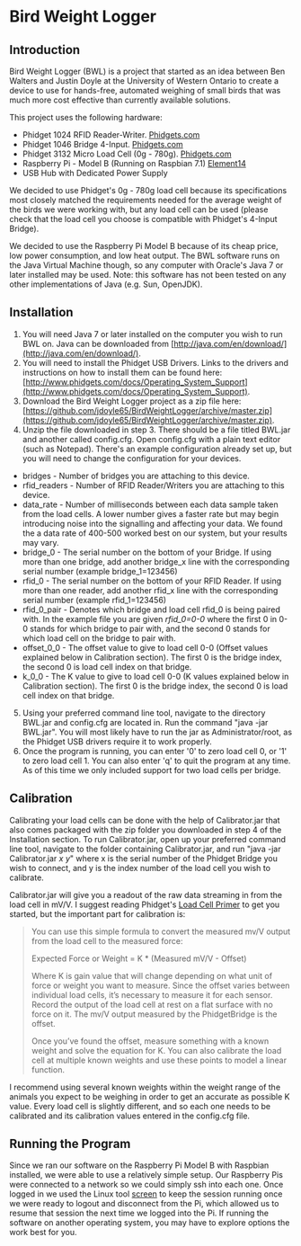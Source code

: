 Bird Weight Logger
================

## Introduction


Bird Weight Logger (BWL) is a project that started as an idea between Ben Walters and Justin Doyle at the University of Western Ontario to create a device to use for hands-free, automated weighing of small birds that was much more cost effective than currently available solutions.

This project uses the following hardware:

* Phidget 1024 RFID Reader-Writer. [Phidgets.com](http://www.phidgets.com/products.php?category=14&product_id=1024_0)
* Phidget 1046 Bridge 4-Input. [Phidgets.com](http://www.phidgets.com/products.php?category=34&product_id=1046_0)
* Phidget 3132 Micro Load Cell (0g - 780g). [Phidgets.com](http://www.phidgets.com/products.php?category=34&product_id=3132_0)
* Raspberry Pi - Model B (Running on Raspbian 7.1) [Element14](http://canada.newark.com/raspberry-pi/raspberry-pi-b-starter-kit/silicon-manufacturer-broadcom/dp/84X9502)
* USB Hub with Dedicated Power Supply

We decided to use Phidget's 0g - 780g load cell because its specifications most closely matched the requirements needed for the average weight of the birds we were working with, but any load cell can be used (please check that the load cell you choose is compatible with Phidget's 4-Input Bridge).

We decided to use the Raspberry Pi Model B because of its cheap price, low power consumption, and low heat output. The BWL software runs on the Java Virtual Machine though, so any computer with Oracle's Java 7 or later installed may be used. Note: this software has not been tested on any other implementations of Java (e.g. Sun, OpenJDK).

## Installation

1. You will need Java 7 or later installed on the computer you wish to run BWL on. Java can be downloaded from [http://java.com/en/download/](http://java.com/en/download/).
2. You will need to install the Phidget USB Drivers. Links to the drivers and instructions on how to install them can be found here: [http://www.phidgets.com/docs/Operating_System_Support](http://www.phidgets.com/docs/Operating_System_Support).
3. Download the Bird Weight Logger project as a zip file here: [https://github.com/jdoyle65/BirdWeightLogger/archive/master.zip](https://github.com/jdoyle65/BirdWeightLogger/archive/master.zip).
4. Unzip the file downloaded in step 3. There should be a file titled BWL.jar and another called config.cfg. Open config.cfg with a plain text editor (such as Notepad). There's an example configuration already set up, but you will need to change the configuration for your devices.
  * bridges - Number of bridges you are attaching to this device.
  * rfid_readers - Number of RFID Reader/Writers you are attaching to this device.
  * data_rate - Number of milliseconds between each data sample taken from the load cells. A lower number gives a faster rate but may begin introducing noise into the signalling and affecting your data. We found the a data rate of 400-500 worked best on our system, but your results may vary.
  * bridge_0 - The serial number on the bottom of your Bridge. If using more than one bridge, add another bridge_x line with the corresponding serial number (example bridge_1=123456)
  * rfid_0 - The serial number on the bottom of your RFID Reader. If using more than one reader, add another rfid_x line with the corresponding serial number (example rfid_1=123456)
  * rfid_0_pair - Denotes which bridge and load cell rfid_0 is being paired with. In the example file you are given *rfid_0=0-0* where the first 0 in 0-0 stands for which bridge to pair with, and the second 0 stands for which load cell on the bridge to pair with.
  * offset_0_0 - The offset value to give to load cell 0-0 (Offset values explained below in Calibration section). The first 0 is the bridge index, the second 0 is load cell index on that bridge.
  * k_0_0 - The K value to give to load cell 0-0 (K values explained below in Calibration section). The first 0 is the bridge index, the second 0 is load cell index on that bridge.
5. Using your preferred command line tool, navigate to the directory BWL.jar and config.cfg are located in. Run the command "java -jar BWL.jar". You will most likely have to run the jar as Administrator/root, as the Phidget USB drivers require it to work properly.
6. Once the program is running, you can enter '0' to zero load cell 0, or '1' to zero load cell 1. You can also enter 'q' to quit the program at any time. As of this time we only included support for two load cells per bridge.


## Calibration

Calibrating your load cells can be done with the help of Calibrator.jar that also comes packaged with the zip folder you downloaded in step 4 of the Installation section. To run Calibrator.jar, open up your preferred command line tool, navigate to the folder containing Calibrator.jar, and run "java -jar Calibrator.jar *x* *y*" where x is the serial number of the Phidget Bridge you wish to connect, and y is the index number of the load cell you wish to calibrate.

Calibrator.jar will give you a readout of the raw data streaming in from the load cell in mV/V. I suggest reading Phidget's [Load Cell Primer](http://www.phidgets.com/docs/Load_Cell_Primer) to get you started, but the important part for calibration is:

> You can use this simple formula to convert the measured mv/V output from the load cell to the measured force:
>
> Expected Force or Weight = K * (Measured mV/V - Offset)
>
> Where K is gain value that will change depending on what unit of force or weight you want to measure. Since the offset varies between individual load cells, it’s necessary to measure it for each sensor. Record the output of the load cell at rest on a flat surface with no force on it. The mv/V output measured by the PhidgetBridge is the offset.
>
> Once you’ve found the offset, measure something with a known weight and solve the equation for K. You can also calibrate the load cell at multiple known weights and use these points to model a linear function.

I recommend using several known weights within the weight range of the animals you expect to be weighing in order to get an accurate as possible K value. Every load cell is slightly different, and so each one needs to be calibrated and its calibration values entered in the config.cfg file.

## Running the Program

Since we ran our software on the Raspberry Pi Model B with Raspbian installed, we were able to use a relatively simple setup. Our Raspberry Pis were connected to a network so we could simply ssh into each one. Once logged in we used the Linux tool [screen](http://linux.die.net/man/1/screen) to keep the session running once we were ready to logout and disconnect from the Pi, which allowed us to resume that session the next time we logged into the Pi. If running the software on another operating system, you may have to explore options the work best for you.